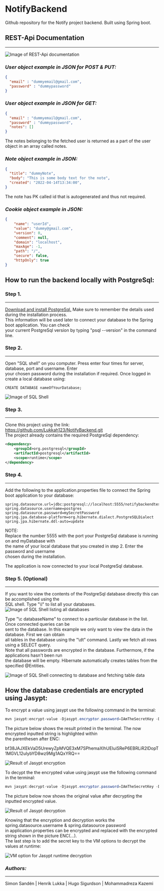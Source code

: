# NotifyBackend
Github repository for the Notify project backend. Built using Spring boot.
## REST-Api Documentation

---
![Image of REST-Api documentation](images/Notify_Rest-Api_Documentation.png)

### _User object example in JSON for POST & PUT:_
```json
{  
  "email" : "dummyemail@gmail.com",  
  "password" : "dummypassword"  
}
```
### _User object example in JSON for GET:_
```json
{  
  "email" : "dummyemail@gmail.com",  
  "password" : "dummypassword",
  "notes": []
}
```
The notes belonging to the fetched user is returned as a part of the user object in an array called notes.
### _Note object example in JSON:_
```json 
{
  "title": "dummyNote",  
  "body": "This is some body text for the note",  
  "created": "2022-04-14T13:34:00",   
}
```
The note has PK called id that is autogenerated and thus not required.
### _Cookie object example in JSON:_
```json 
{
    "name": "userId",
    "value": "dummy@gmail.com",
    "version": 0,
    "comment": null,
    "domain": "localhost",
    "maxAge": -1,
    "path": "/",
    "secure": false,
    "httpOnly": true
}
```

## How to run the backend locally with PostgreSql:
### Step 1.

---
[Download and install PostgreSql.](https://www.enterprisedb.com/downloads/postgres-postgresql-downloads) Make sure to remember the details used during the installation process.  
This information will  be used later to connect your database to the Spring boot application. You can check   
your current PostgreSql version by typing "psql --version" in the command line.
### Step 2.

---
Open "SQL shell" on you computer. Press enter four times for server, database, port and username. Enter  
your chosen password during the installation if required. Once logged in create a local database using:
```postgresql
CREATE DATABASE nameOfYourDatabase;
```
![Image of SQL Shell](images/SQLShellImage.png)

### Step 3.

---
Clone this project using the link: https://github.com/Lukkah123/NotifyBackend.git  
The project already contains the required PostgreSql dependency:
```xml
<dependency>
    <groupId>org.postgresql</groupId>
    <artifactId>postgresql</artifactId>
    <scope>runtime</scope>
</dependency>
```
### Step 4.

---
Add the following to the application.properties file to connect the Spring boot application to your database:
```properties
spring.datasource.url=jdbc:postgresql://localhost:5555/notifybackendtesting
spring.datasource.username=postgres
spring.datasource.password=mySecretPassword
spring.jpa.database-platform=org.hibernate.dialect.PostgreSQLDialect
spring.jpa.hibernate.ddl-auto=update
```
NOTE:  
Replace the number 5555 with the port your PostgreSql database is running on and myDatabase with  
the name of your local database that you created in step 2. Enter the password and username  
chosen during the installation.

The application is now connected to your local PostgreSql database.

### Step 5. (Optional)

---
If you want to view the contents of the PostgreSql database directly this can be accomplished using the   
SQL shell. Type "\l" to list all your databases.  
![Image of SQL Shell listing all databases](images/SQLShellListOfDatabases.png)

Type "\c databaseName" to connect to a particular database in the list. Once connected queries can be  
sent to the database. In this example we only want to view the data in the database. First we can obtain  
all tables in the database using the "\dt" command. Lastly we fetch all rows using a SELECT query.  
Note that all passwords are encrypted in the database. Furthermore, if the applications hasn't been run  
the database will be empty. Hibernate automatically creates tables from the specified @Entities.

![Image of SQL Shell connecting to database and fetching table data](images/SQLShellAllUsers.png)

## How the database credentials are encrypted using Jasypt:
To encrypt a value using jasypt use the following command in the terminal:  
```java
mvn jasypt:encrypt-value -Djasypt.encryptor.password=IAmTheSecretKey -Djasypt.plugin.value=IAmAValueToEncrypt
```
The picture below shows the result printed in the terminal. The now encrypted inputted string is highlighted within  
the parenthesen after ENC:  

bf38JAJXEkVaD5UrewyZpMVQE3xM7SPhemaXIhUEIuiSReP6EBRLiR2lDopT1MGVL12uIybYD8wz9Mg1AQxYRQ==

![Result of Jasypt encryption](images/JasyptEncryption.png)

To decypt the the encrypted value using jasypt use the following command in the terminal:
```java
mvn jasypt:decrypt-value -Djasypt.encryptor.password=IAmTheSecretKey -Djasypt.plugin.value=bf38JAJXEkVaD5UrewyZpMVQE3xM7SPhemaXIhUEIuiSReP6EBRLiR2lDopT1MGVL12uIybYD8wz9Mg1AQxYRQ==
```
The picture below now shows the original value after decrypting the inputted encrypted value.

![Result of Jasypt decryption](images/JasyptDecryption.png)

Knowing that the encryption and decryption works the spring.datasource.username & spring.datasource password  
in application.properties can be encrypted and replaced with the encrypted string shown in the picture ENC(...).  
The last step is to add the secret key to the VM options to decrypt the values at runtime:

![VM option for Jasypt runtime decryption](images/VMConfiguration.png)
### _Authors:_

---
Simon Sandén | Henrik Lukka | Hugo Sigurdson | Mohammadreza Kazemi
